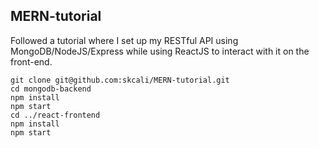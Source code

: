 ## MERN-tutorial
Followed a tutorial where I set up my RESTful API using MongoDB/NodeJS/Express while using ReactJS to interact with it on the front-end.

```
git clone git@github.com:skcali/MERN-tutorial.git
cd mongodb-backend
npm install
npm start
cd ../react-frontend
npm install
npm start
```